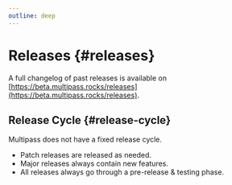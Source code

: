 ```yaml
---
outline: deep
---
```


# Releases {#releases}

A full changelog of past releases is available on [https://beta.multipass.rocks/releases](https://beta.multipass.rocks/releases).

## Release Cycle {#release-cycle}

Multipass does not have a fixed release cycle.

- Patch releases are released as needed.
- Major releases always contain new features.
- All releases always go through a pre-release & testing phase.
